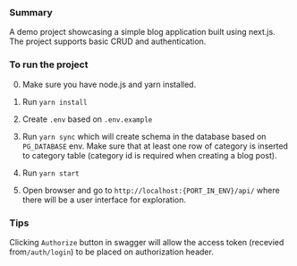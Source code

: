 ### Summary

A demo project showcasing a simple blog application built using next.js. The project supports basic CRUD and authentication.

### To run the project

0. Make sure you have node.js and yarn installed.

1. Run ```yarn install```

2. Create ```.env``` based on ```.env.example```

3. Run ```yarn sync``` which will create schema in the database based on ```PG_DATABASE``` env. Make sure that at least one row of category is inserted to category table (category id is required when creating a blog post).

4. Run ```yarn start```

5. Open browser and go to ```http://localhost:{PORT_IN_ENV}/api/``` where there will be a user interface for exploration.

### Tips

Clicking ```Authorize``` button in swagger will allow the access token (recevied from```/auth/login```) to be placed on authorization header.

